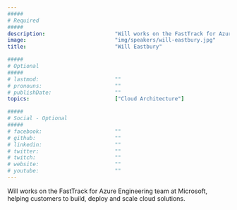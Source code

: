 ```yaml
---
#####
# Required
#####
description:                      "Will works on the FastTrack for Azure Engineering team at Microsoft, helping customers to build, deploy and scale cloud solutions."
image:                            "img/speakers/will-eastbury.jpg"
title:                            "Will Eastbury"

#####
# Optional
#####
# lastmod:                        ""
# pronouns:                       ""
# publishDate:                    ""
topics:                           ["Cloud Architecture"]

#####
# Social - Optional
#####
# facebook:                       ""
# github:                         ""
# linkedin:                       ""
# twitter:                        ""
# twitch:                         ""
# website:                        ""
# youtube:                        ""
---
```

Will works on the FastTrack for Azure Engineering team at Microsoft, helping customers to build, deploy and scale cloud solutions.
